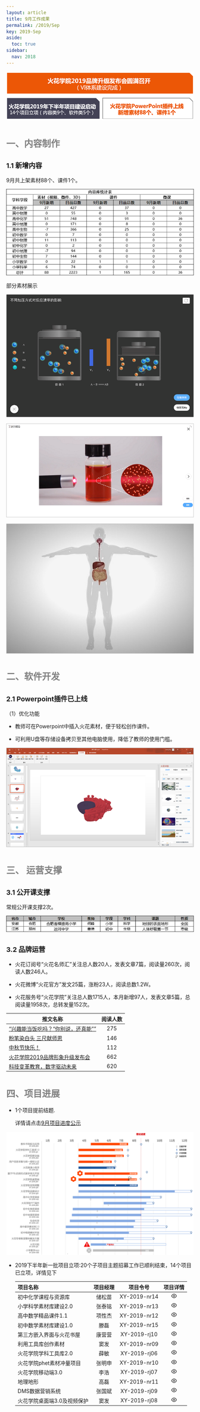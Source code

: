 ```yaml
---
layout: article
title: 9月工作成果
permalink: /2019/Sep
key: 2019-Sep
aside:
  toc: true
sidebar:
  nav: 2018
---
```


<bro/><bro/>

![avatar](images/20190900.png)

# <font size="5" color="gray">一、内容制作</font>

## <font size="4" >1.1 新增内容</font>

9月共上架素材88个、课件1个。

![avatar](images/2019090101.png)

部分素材展示

![avatar](images/2019090202.png)

![avatar](images/2019090303.png)

![avatar](images/2019090404.png)

# <font size="5" color="gray">二、软件开发</font>

## <font size="4" >2.1 Powerpoint插件已上线</font>

（1）优化功能

- 教师可在Powerpoint中插入火花素材，便于轻松创作课件。

- 可利用U盘等存储设备拷贝至其他电脑使用，降低了教师的使用门槛。

![avatar](images/2019090505.png)

# <font size="5" color="gray">三、	运营支撑</font>

## <font size="4" >3.1 公开课支撑</font>

常规公开课支撑2次。

![avatar](images/20190906.png)

## <font size="4" >3.2 品牌运营</font>

- 火花订阅号“火花名师汇”关注总人数20人，发表文章7篇，阅读量260次，阅读人数246人。

- 火花微博“火花官方”发文25篇，涨粉23人，阅读总数1.2W。

- 火花服务号“火花学院”关注总人数1715人，本月新增97人，发表文章5篇，总阅读量1958次，总转发量152次。

| 推文名称 |  阅读人数  | 
|-------------|:------:|
[“兴趣能当饭吃吗？“你别说，还真能””](https://mp.weixin.qq.com/s/TCJD_NvXAfwVtknAfChS1Q)|	275|
[粉笔染白头 三尺献师恩](https://mp.weixin.qq.com/s/nDJ_rwn_FjUwa-TNYyvu6w)|	146|
[中秋节快乐！](https://mp.weixin.qq.com/s/X2MlrfRkgnEXMkRpHSGHQA)|	112|
[火花学院2019品牌形象升级发布会](https://mp.weixin.qq.com/s/VtxmtHura42mVM3f6jdUTg)|	662|
[科技变革教育，数字驱动未来](https://mp.weixin.qq.com/s/9oL_8NA2nSZ9QKte1ljy2g)|	620|

# <font size="5" color="gray">四、项目进展</font>

- 1个项目提前结题.
  
  详情请点击[9月项目进度公示](https://xiyue-team.github.io/doc_monthlyreport/project/Aug)
 
![avatar](images/20190833.png)

- 2019下半年新一批项目立项:20个子项目主题招募工作已顺利结束，14个项目已立项，详情见下
  
   | 项目名称  | 项目经理  | 项目令号   | 项目详情  |
   |-------------  |:------: |:------: |:------: |
   |初中化学课程与资源库|	储松苗|XY-2019-nr14|![avatar](images/2019091111.png) |
   |小学科学素材库建设2.0|张泰铭|XY-2019-nr13| ![avatar](images/2019091111.png)   |
   |高中数学精品课件1.1|项性杰|	XY-2019-nr12| ![avatar](images/2019091111.png)  |
   |初中数学素材库建设1.0|滕磊|	XY-2019-nr15|   ![avatar](images/2019091111.png) |
   |第三方嵌入界面与火花书屋|康营营|	XY-2019-rj10|  ![avatar](images/2019091111.png) |
   |利用工具库创作素材|窦发|	XY-2019-nr09| ![avatar](images/2019091111.png)   |
   |火花学院学科工具库2.0|薛敏|	XY-2019-rj06| ![avatar](images/2019091111.png)   |
   |火花学院phet素材冲量项目|张明申|	XY-2019-nr10|![avatar](images/2019091111.png)    |
   |火花学院移动端3.0|李浩|	XY-2019-rj07|![avatar](images/2019091111.png)    |
   |地理地形|高磊|XY-2019-nr11|  ![avatar](images/2019091111.png)  |
   |DMS数据营销系统|张国斌|XY-2019-rj09|  ![avatar](images/2019091111.png)  |
   |火花学院桌面端3.0及视频保护|窦发|XY-2019-rj08|![avatar](images/2019091111.png)    |


